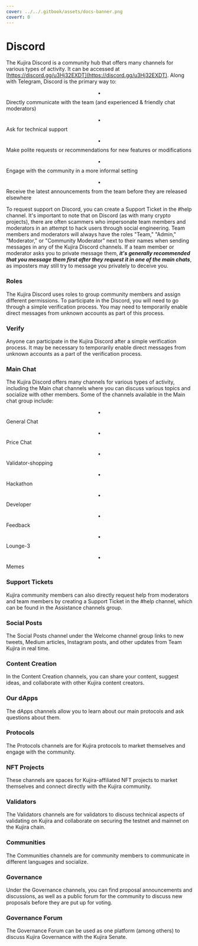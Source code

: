 ```yaml
---
cover: ../../.gitbook/assets/docs-banner.png
coverY: 0
---
```


# Discord

The Kujira Discord is a community hub that offers many channels for various types of activity. It can be accessed at [https://discord.gg/u3Hj32EXDT](https://discord.gg/u3Hj32EXDT). Along with Telegram, Discord is the primary way to:

$$\bullet$$ Directly communicate with the team (and experienced & friendly chat moderators)

&#x20;$$\bullet$$ Ask for technical support&#x20;

$$\bullet$$ Make polite requests or recommendations for new features or modifications&#x20;

$$\bullet$$ Engage with the community in a more informal setting&#x20;

$$\bullet$$ Receive the latest announcements from the team before they are released elsewhere

To request support on Discord, you can create a Support Ticket in the #help channel. It's important to note that on Discord (as with many crypto projects), there are often scammers who impersonate team members and moderators in an attempt to hack users through social engineering. Team members and moderators will always have the roles "Team," "Admin," "Moderator," or "Community Moderator" next to their names when sending messages in any of the Kujira Discord channels. If a team member or moderator asks you to private message them, _**it's generally recommended that you message them first after they request it in one of the main chats**_, as imposters may still try to message you privately to deceive you.&#x20;

### Roles

The Kujira Discord uses roles to group community members and assign different permissions. To participate in the Discord, you will need to go through a simple verification process. You may need to temporarily enable direct messages from unknown accounts as part of this process.

### Verify

Anyone can participate in the Kujira Discord after a simple verification process. It may be necessary to temporarily enable direct messages from unknown accounts as a part of the verification process.

### Main Chat

The Kujira Discord offers many channels for various types of activity, including the Main chat channels where you can discuss various topics and socialize with other members. Some of the channels available in the Main chat group include:

$$\bullet$$ General Chat

$$\bullet$$ Price Chat

$$\bullet$$ Validator-shopping

$$\bullet$$ Hackathon

$$\bullet$$ Developer

$$\bullet$$ Feedback

$$\bullet$$ Lounge-3

$$\bullet$$ Memes

### Support Tickets

Kujira community members can also directly request help from moderators and team members by creating a Support Ticket in the #help channel, which can be found in the Assistance channels group.

### Social Posts

The Social Posts channel under the Welcome channel group links to new tweets, Medium articles, Instagram posts, and other updates from Team Kujira in real time.

### Content Creation

In the Content Creation channels, you can share your content, suggest ideas, and collaborate with other Kujira content creators.

### Our dApps

The dApps channels allow you to learn about our main protocols and ask questions about them.

### Protocols&#x20;

The Protocols channels are for Kujira protocols to market themselves and engage with the community.

### NFT Projects

These channels are spaces for Kujira-affiliated NFT projects to market themselves and connect directly with the Kujira community.

### Validators

The Validators channels are for validators to discuss technical aspects of validating on Kujira and collaborate on securing the testnet and mainnet on the Kujira chain.

### Communities

The Communities channels are for community members to communicate in different languages and socialize.

### Governance

Under the Governance channels, you can find proposal announcements and discussions, as well as a public forum for the community to discuss new proposals before they are put up for voting.&#x20;

### Governance Forum&#x20;

The Governance Forum can be used as one platform (among others) to discuss Kujira Governance with the Kujira Senate.&#x20;

